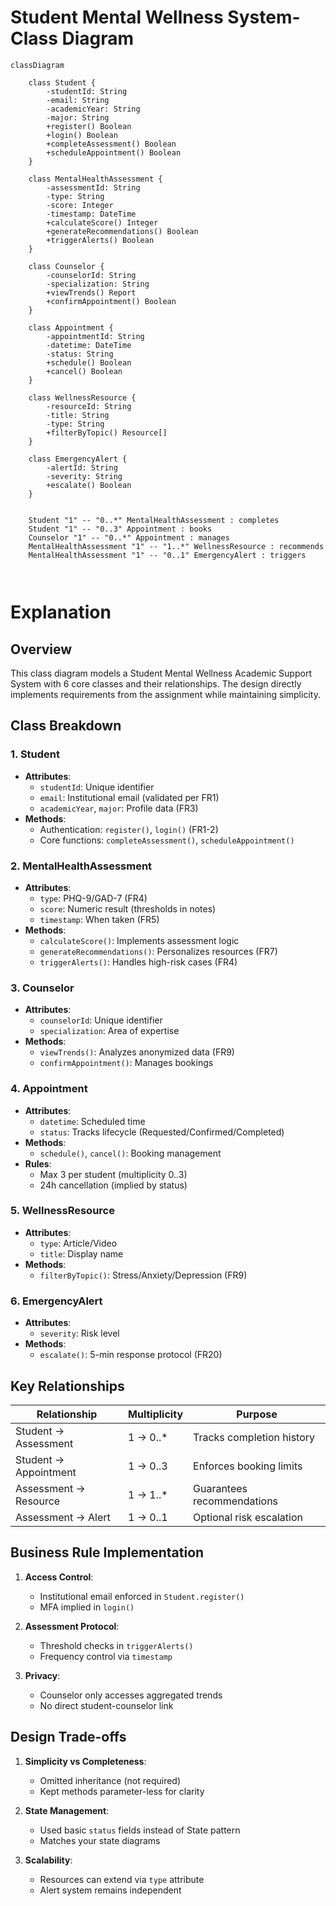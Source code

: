 # Student Mental Wellness System- Class Diagram
```mermaid
classDiagram

    class Student {
        -studentId: String
        -email: String
        -academicYear: String
        -major: String
        +register() Boolean
        +login() Boolean
        +completeAssessment() Boolean
        +scheduleAppointment() Boolean
    }

    class MentalHealthAssessment {
        -assessmentId: String
        -type: String
        -score: Integer
        -timestamp: DateTime
        +calculateScore() Integer
        +generateRecommendations() Boolean
        +triggerAlerts() Boolean
    }

    class Counselor {
        -counselorId: String
        -specialization: String
        +viewTrends() Report
        +confirmAppointment() Boolean
    }

    class Appointment {
        -appointmentId: String
        -datetime: DateTime
        -status: String
        +schedule() Boolean
        +cancel() Boolean
    }

    class WellnessResource {
        -resourceId: String
        -title: String
        -type: String
        +filterByTopic() Resource[]
    }

    class EmergencyAlert {
        -alertId: String
        -severity: String
        +escalate() Boolean
    }


    Student "1" -- "0..*" MentalHealthAssessment : completes
    Student "1" -- "0..3" Appointment : books
    Counselor "1" -- "0..*" Appointment : manages
    MentalHealthAssessment "1" -- "1..*" WellnessResource : recommends
    MentalHealthAssessment "1" -- "0..1" EmergencyAlert : triggers

    
```


# Explanation

## Overview
This class diagram models a Student Mental Wellness Academic Support System with 6 core classes and their relationships. The design directly implements requirements from the assignment while maintaining simplicity.

## Class Breakdown

### 1. Student
- **Attributes**:
  - `studentId`: Unique identifier
  - `email`: Institutional email (validated per FR1)
  - `academicYear`, `major`: Profile data (FR3)
- **Methods**:
  - Authentication: `register()`, `login()` (FR1-2)
  - Core functions: `completeAssessment()`, `scheduleAppointment()`

### 2. MentalHealthAssessment
- **Attributes**:
  - `type`: PHQ-9/GAD-7 (FR4)
  - `score`: Numeric result (thresholds in notes)
  - `timestamp`: When taken (FR5)
- **Methods**:
  - `calculateScore()`: Implements assessment logic
  - `generateRecommendations()`: Personalizes resources (FR7)
  - `triggerAlerts()`: Handles high-risk cases (FR4)

### 3. Counselor
- **Attributes**:
  - `counselorId`: Unique identifier
  - `specialization`: Area of expertise
- **Methods**:
  - `viewTrends()`: Analyzes anonymized data (FR9)
  - `confirmAppointment()`: Manages bookings

### 4. Appointment
- **Attributes**:
  - `datetime`: Scheduled time
  - `status`: Tracks lifecycle (Requested/Confirmed/Completed)
- **Methods**:
  - `schedule()`, `cancel()`: Booking management
- **Rules**:
  - Max 3 per student (multiplicity 0..3)
  - 24h cancellation (implied by status)

### 5. WellnessResource
- **Attributes**:
  - `type`: Article/Video
  - `title`: Display name
- **Methods**:
  - `filterByTopic()`: Stress/Anxiety/Depression (FR9)

### 6. EmergencyAlert
- **Attributes**:
  - `severity`: Risk level
- **Methods**:
  - `escalate()`: 5-min response protocol (FR20)

## Key Relationships

| Relationship | Multiplicity | Purpose |
|--------------|--------------|---------|
| Student → Assessment | 1 → 0..* | Tracks completion history |
| Student → Appointment | 1 → 0..3 | Enforces booking limits |
| Assessment → Resource | 1 → 1..* | Guarantees recommendations |
| Assessment → Alert | 1 → 0..1 | Optional risk escalation |

## Business Rule Implementation

1. **Access Control**:
   - Institutional email enforced in `Student.register()`
   - MFA implied in `login()`

2. **Assessment Protocol**:
   - Threshold checks in `triggerAlerts()`
   - Frequency control via `timestamp`

3. **Privacy**:
   - Counselor only accesses aggregated trends
   - No direct student-counselor link

## Design Trade-offs

1. **Simplicity vs Completeness**:
   - Omitted inheritance (not required)
   - Kept methods parameter-less for clarity

2. **State Management**:
   - Used basic `status` fields instead of State pattern
   - Matches your state diagrams

3. **Scalability**:
   - Resources can extend via `type` attribute
   - Alert system remains independent
